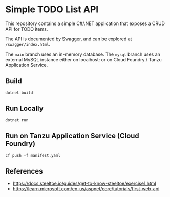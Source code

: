 #   Simple TODO List API

This repository contains a simple C#/.NET application that exposes a CRUD API for TODO items.

The API is documented by Swagger, and can be explored at `/swagger/index.html`.

The `main` branch uses an in-memory database.
The `mysql` branch uses an external MySQL instance either on localhost:<defaultport> or on Cloud Foundry / Tanzu Application Service.

##  Build

    dotnet build

##  Run Locally

    dotnet run

##  Run on Tanzu Application Service (Cloud Foundry)

    cf push -f manifest.yaml

##  References
-   https://docs.steeltoe.io/guides/get-to-know-steeltoe/exercise1.html
-   https://learn.microsoft.com/en-us/aspnet/core/tutorials/first-web-api